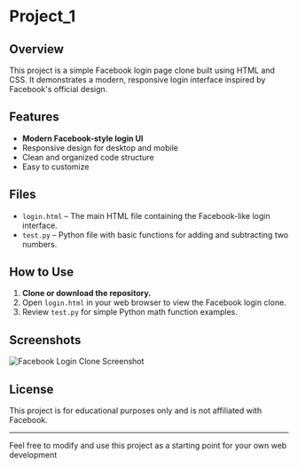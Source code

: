 # Project_1

## Overview

This project is a simple Facebook login page clone built using HTML and CSS. It demonstrates a modern, responsive login interface inspired by Facebook's official design.

## Features

- **Modern Facebook-style login UI**
- Responsive design for desktop and mobile
- Clean and organized code structure
- Easy to customize

## Files

- `login.html` – The main HTML file containing the Facebook-like login interface.
- `test.py` – Python file with basic functions for adding and subtracting two numbers.

## How to Use

1. **Clone or download the repository.**
2. Open `login.html` in your web browser to view the Facebook login clone.
3. Review `test.py` for simple Python math function examples.

## Screenshots

![Facebook Login Clone Screenshot](screenshot.png) <!-- Add a screenshot if available -->

## License

This project is for educational purposes only and is not affiliated with Facebook.

---
Feel free to modify and use this project as a starting point for your own web development